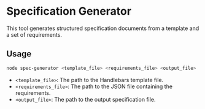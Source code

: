 # Specification Generator

This tool generates structured specification documents from a template and a set of requirements.

## Usage

```bash
node spec-generator <template_file> <requirements_file> <output_file>
```

-   `<template_file>`: The path to the Handlebars template file.
-   `<requirements_file>`: The path to the JSON file containing the requirements.
-   `<output_file>`: The path to the output specification file.

